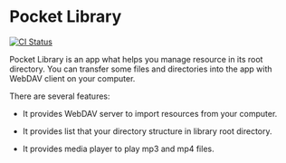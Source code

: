 # Pocket Library
[![CI Status](http://img.shields.io/travis/jianghaoyuan2007/PocketLibrary.svg?style=flat)](https://travis-ci.org/jianghaoyuan2007/PocketLibrary)

Pocket Library is an app what helps you manage resource in its root directory. You can transfer some files and directories into the app with WebDAV client on your computer.

There are several features:

* It provides WebDAV server to import resources from your computer.

* It provides list that your directory structure in library root directory.

* It provides media player to play mp3 and mp4 files.


